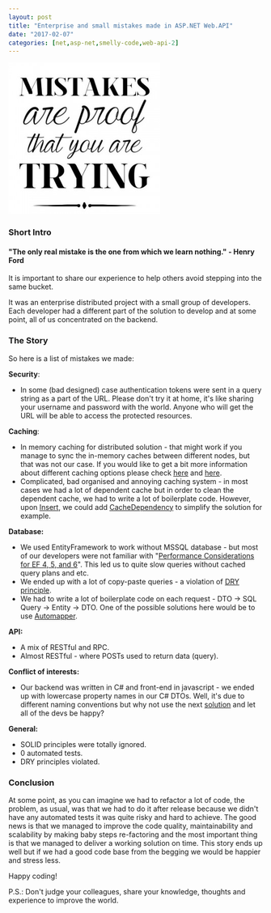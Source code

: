 ```yaml
---
layout: post
title: "Enterprise and small mistakes made in ASP.NET Web.API"
date: "2017-02-07"
categories: [net,asp-net,smelly-code,web-api-2]
---
```

![](/images/2017-02-07-enterprise-and-small-mistakes-made-in-asp-net-web-api/mistakes-are-proof-trying_daily-inspiration-3-300x300.jpg)

### Short Intro

#### "The only real mistake is the one from which we learn nothing." - Henry Ford

It is important to share our experience to help others avoid stepping into the same bucket.  
  
It was an enterprise distributed project with a small group of developers. Each developer had a different part of the solution to develop and at some point, all of us concentrated on the backend.  
  

### The Story

So here is a list of mistakes we made:

**Security**:

- In some (bad designed) case authentication tokens were sent in a query string as a part of the URL. Please don't try it at home, it's like sharing your username and password with the world. Anyone who will get the URL will be able to access the protected resources.

**Caching**:

- In memory caching for distributed solution - that might work if you manage to sync the in-memory caches between different nodes, but that was not our case. If you would like to get a bit more information about different caching options please check [here](https://docs.microsoft.com/en-us/aspnet/core/performance/caching/memory) and [here](https://medium.com/systems-architectures/distributed-caching-woes-cache-invalidation-c3d389198af3#.elcnvp89w).
- Complicated, bad organised and annoying caching system - in most cases we had a lot of dependent cache but in order to clean the dependent cache, we had to write a lot of boilerplate code. However, upon [Insert](https://msdn.microsoft.com/en-us/library/ddz98ewz(v=vs.110).aspx), we could add [CacheDependency](https://msdn.microsoft.com/en-us/library/system.web.caching.cachedependency(v=vs.110).aspx) to simplify the solution for example.

**Database:**

- We used EntityFramework to work without MSSQL database - but most of our developers were not familiar with "[Performance Considerations for EF 4, 5, and 6](https://msdn.microsoft.com/en-us/data/hh949853)". This led us to quite slow queries without cached query plans and etc.
- We ended up with a lot of copy-paste queries - a violation of [DRY principle](https://en.wikipedia.org/wiki/Don't_repeat_yourself).
- We had to write a lot of boilerplate code on each request - DTO -> SQL Query -> Entity -> DTO. One of the possible solutions here would be to use [Automapper](http://automapper.org/).

**API:**

- A mix of RESTful and RPC.
- Almost RESTful - where POSTs used to return data (query).

**Conflict of interests:**

- Our backend was written in C# and front-end in javascript - we ended up with lowercase property names in our C# DTOs. Well, it's due to different naming conventions but why not use the next [solution](http://odetocode.com/blogs/scott/archive/2013/03/25/asp-net-webapi-tip-3-camelcasing-json.aspx) and let all of the devs be happy?

**General:**

- SOLID principles were totally ignored.
- 0 automated tests.
- DRY principles violated.

### Conclusion

At some point, as you can imagine we had to refactor a lot of code, the problem, as usual, was that we had to do it after release because we didn't have any automated tests it was quite risky and hard to achieve. The good news is that we managed to improve the code quality, maintainability and scalability by making baby steps re-factoring and the most important thing is that we managed to deliver a working solution on time. This story ends up well but if we had a good code base from the begging we would be happier and stress less.

  

Happy coding!

  

P.S.: Don't judge your colleagues, share your knowledge, thoughts and experience to improve the world.
